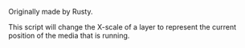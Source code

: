 Originally made by Rusty.

This script will change the X-scale of a layer to represent the current position of the media that is running.
